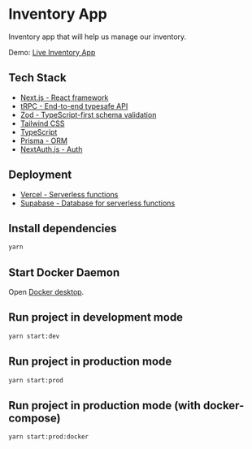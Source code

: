 # Inventory App

Inventory app that will help us manage our inventory.

Demo: [Live Inventory App](https://inventory-app-akifunal.vercel.app/)

## Tech Stack

-   [Next.js - React framework](https://nextjs.org)
-   [tRPC - End-to-end typesafe API](https://trpc.io)
-   [Zod - TypeScript-first schema validation](https://zod.dev)
-   [Tailwind CSS](https://tailwindcss.com)
-   [TypeScript](https://typescriptlang.org)
-   [Prisma - ORM](https://prisma.io)
-   [NextAuth.js - Auth](https://next-auth.js.org)

## Deployment

-   [Vercel - Serverless functions](https://vercel.com)
-   [Supabase - Database for serverless functions](https://supabase.com)

## Install dependencies

```bash
yarn
```

## Start Docker Daemon

Open [Docker desktop](https://www.docker.com/products/docker-desktop/).

## Run project in development mode

```bash
yarn start:dev
```

## Run project in production mode

```bash
yarn start:prod
```

## Run project in production mode (with docker-compose)

```bash
yarn start:prod:docker
```
